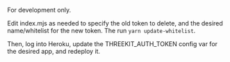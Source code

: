 For development only.

Edit index.mjs as needed to specify the old token to delete, and the desired name/whitelist for the new token. The run `yarn update-whitelist`.

Then, log into Heroku, update the THREEKIT_AUTH_TOKEN config var for the desired app, and redeploy it.
